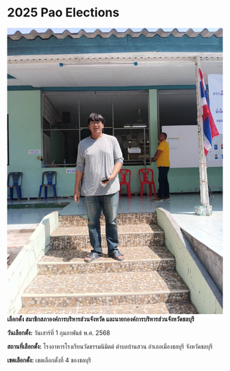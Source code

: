 # 2025 Pao Elections

![การเลือกตั้ง](mypicture/IMG_0464.jpeg)
**เลือกตั้ง สมาชิกสภาองค์การบริหารส่วนจังหวัด และนายกองค์การบริหารส่วนจังหวัดชลบุรี**

**วันเลือกตั้ง:** วันเสาร์ที่ 1 กุมภาพันธ์ พ.ศ. 2568  

**สถานที่เลือกตั้ง:** โรงอาหารโรงเรียนวัดธรรมนิมิตต์ ตำบลบ้านสวน อำเภอเมืองชลบุรี จังหวัดชลบุรี

**เขตเลือกตั้ง:** เขตเลือกตั้งที่ 4 ของชลบุรี  
